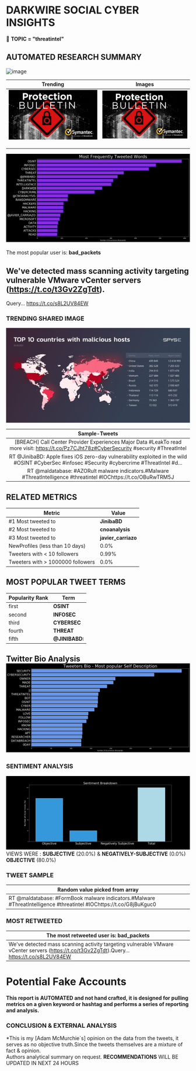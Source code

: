 # DARKWIRE SOCIAL CYBER INSIGHTS 
&#x1F34E; **TOPIC = "threatintel"**

## AUTOMATED RESEARCH SUMMARY
  ![image](darkLogo.png)   

|  Trending  |   Images | 
:-------------------------:|:-------------------------:
|  ![image](assets/threatintel/imageFile1.jpg)     <img width=200/> | ![image](assets/threatintel/imageFile2.jpg) <img width=200/> |   
 
 
![image](assets/threatintel/TWEETS.png)
<br></br>
The most popular user is: **bad_packets**  
 

## We've detected mass scanning activity targeting vulnerable VMware vCenter servers (https://t.co/t3Gv2ZgTdt).

Query… https://t.co/s8L2UV84EW 

  




### TRENDING SHARED IMAGE

![image](assets/threatintel/twitterPostedImage.png)



|                **Sample-Tweets**        |
| :-------------: |
| [BREACH] Call Center Provider Experiences Major Data #LeakTo read more visit: https://t.co/Pz7CJht78z#CyberSecurity #security #ThreatIntel |
| RT @JinibaBD: Apple fixes iOS zero-day vulnerability exploited in the wild #OSINT #CyberSec #infosec #Security #cybercrime #ThreatIntel  #d… |
| RT @maldatabase: #AZORult malware indicators.#Malware #ThreatIntelligence #threatintel #IOChttps://t.co/OBuRwTRM5J |

## RELATED METRICS<br>
| Metric | Value |
| ------------- | ------------- |
| #1 Most tweeted to  | **JinibaBD** |
| #2 Most tweeted to  | **cnoanalysis** |
| #3 Most tweeted to  | **javier_carriazo** |
| NewProfiles (less than 10 days) | 0.0%  |
| Tweeters with < 10 followers  | 0.99%|
| Tweeters with > 1000000 followers  | 0.0%  |



## MOST POPULAR TWEET TERMS 


| Popularity Rank  | Term |
| ------------- | ------------- |
| first  | **OSINT**  |
| second  | **INFOSEC**  |
| third  | **CYBERSEC** |
| fourth  | **THREAT**  |
| fifth  | **@JINIBABD:**  |


## Twitter Bio Analysis![image](assets/threatintel/BIO.png)
### SENTIMENT ANALYSIS
![image](assets/threatintel/sentiment.png)
VIEWS WERE : **SUBJECTIVE**  (20.0%) & **NEGATIVELY-SUBJECTIVE** (0.0%) **OBJECTIVE** (80.0%)

### TWEET SAMPLE 
| Random value picked from array |
| ------------- |
|RT @maldatabase: #FormBook malware indicators.#Malware #ThreatIntelligence #threatintel #IOChttps://t.co/G8jBuKguc0 |

### MOST RETWEETED 

| The most retweeted user is: **bad_packets**  |
| ------------- |
| We've detected mass scanning activity targeting vulnerable VMware vCenter servers (https://t.co/t3Gv2ZgTdt).Query… https://t.co/s8L2UV84EW |

# Potential Fake Accounts
 

<b> This report is AUTOMATED and not hand crafted, it is designed for pulling metrics on a given keyword or hashtag and performs a series of reporting and analysis.</b>  
### CONCLUSION & EXTERNAL ANALYSIS

*This is my [Adam McMurchie`s] opinion on the data from the tweets, it serves as no objective truth.Since the tweets themselves are a mixture of fact & opinion.<br>
Authors analytical summary on request.
**RECOMMENDATIONS** WILL BE UPDATED IN NEXT  24 HOURS <br>